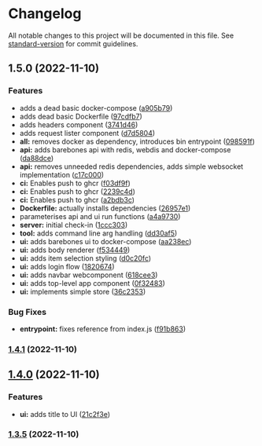 # Changelog

All notable changes to this project will be documented in this file. See [standard-version](https://github.com/conventional-changelog/standard-version) for commit guidelines.

## 1.5.0 (2022-11-10)


### Features

* adds a dead basic docker-compose ([a905b79](https://github.com/thesheps/greedy-http/commit/a905b7926c59002cb9913364976cd42c94950486))
* adds dead basic Dockerfile ([97cdfb7](https://github.com/thesheps/greedy-http/commit/97cdfb728de992eb94ea240282523c76a2142225))
* adds headers component ([3741d46](https://github.com/thesheps/greedy-http/commit/3741d46769d9bb74ff08d4d72ede8924a3135ed0))
* adds request lister component ([d7d5804](https://github.com/thesheps/greedy-http/commit/d7d5804a8a2cbb6793de3c5622cb0ff81f5af64d))
* **all:** removes docker as dependency, introduces bin entrypoint ([098591f](https://github.com/thesheps/greedy-http/commit/098591fd015509644147c9d3ccdda29d61904dd2))
* **api:** adds barebones api with redis, webdis and docker-compose ([da88dce](https://github.com/thesheps/greedy-http/commit/da88dce3355a9a973cf9e6f55b940a8b76e302b8))
* **api:** removes unneeded redis dependencies, adds simple websocket implementation ([c17c000](https://github.com/thesheps/greedy-http/commit/c17c000dedb7d7cb8f0992f953da6fc0d34323de))
* **ci:** Enables push to ghcr ([f03df9f](https://github.com/thesheps/greedy-http/commit/f03df9fc590b76410f3925f2b3cdfa1b13af2035))
* **ci:** Enables push to ghcr ([2239c4d](https://github.com/thesheps/greedy-http/commit/2239c4da8cf961cd11e0e9e0318c01295f73efa4))
* **ci:** Enables push to ghcr ([a2bdb3c](https://github.com/thesheps/greedy-http/commit/a2bdb3cb09d35244ac9900125cd83fa8e50fab36))
* **Dockerfile:** actually installs dependencies ([26957e1](https://github.com/thesheps/greedy-http/commit/26957e194b9603bf2f170fbda4fec13518c0d3cc))
* parameterises api and ui run functions ([a4a9730](https://github.com/thesheps/greedy-http/commit/a4a97305e2d7a56b58ee2b141348c4c81e2775f9))
* **server:** initial check-in ([1ccc303](https://github.com/thesheps/greedy-http/commit/1ccc3039664c8c8e1612ecbd1ba1ebb98f23022a))
* **tool:** adds command line arg handling ([dd30af5](https://github.com/thesheps/greedy-http/commit/dd30af5dff9962adc9f9dd2c44ff248797880e22))
* **ui:** adds barebones ui to docker-compose ([aa238ec](https://github.com/thesheps/greedy-http/commit/aa238ec5f9baca3e724cc3263ce2bf12c54c4a74))
* **ui:** adds body renderer ([f534449](https://github.com/thesheps/greedy-http/commit/f534449ff4a13b3d5cf7d249b27677e34d8d48d2))
* **ui:** adds item selection styling ([d0c20fc](https://github.com/thesheps/greedy-http/commit/d0c20fc82942ee7cca0ad267ebe179d5775df0f1))
* **ui:** adds login flow ([1820674](https://github.com/thesheps/greedy-http/commit/1820674037fa47817088b2891ba533cb144ef54f))
* **ui:** adds navbar webcomponent ([618cee3](https://github.com/thesheps/greedy-http/commit/618cee3653872a0d6799ff1cabcfd67214ee7c06))
* **ui:** adds top-level app component ([0f32483](https://github.com/thesheps/greedy-http/commit/0f32483d26d3e6c9495ab34ae18e94dcc62f9c7a))
* **ui:** implements simple store ([36c2353](https://github.com/thesheps/greedy-http/commit/36c2353add8103626d89f70c6b2b5891e7cee8f6))


### Bug Fixes

* **entrypoint:** fixes reference from index.js ([f91b863](https://github.com/thesheps/greedy-http/commit/f91b863f64ef53259ce3fa88a4437c3344ffc5d2))

### [1.4.1](https://github.com/thesheps/greedy-http/compare/v1.4.0...v1.4.1) (2022-11-10)

## [1.4.0](https://github.com/thesheps/greedy-http/compare/v1.3.5...v1.4.0) (2022-11-10)


### Features

* **ui:** adds title to UI ([21c2f3e](https://github.com/thesheps/greedy-http/commit/21c2f3e408a3e906c36b8c579f635918d788ea95))

### [1.3.5](https://github.com/thesheps/greedy-http/compare/v1.1.0...v1.3.5) (2022-11-10)
